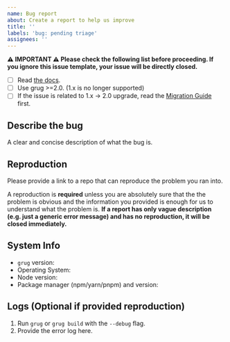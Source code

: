 ```yaml
---
name: Bug report
about: Create a report to help us improve
title: ''
labels: 'bug: pending triage'
assignees: ''
---
```


<!--
中文用户请注意：请仔细阅读以下模版，如果不遵循模版，issue 将会被直接关闭。
-->

**⚠️ IMPORTANT ⚠️ Please check the following list before proceeding. If you ignore this issue template, your issue will be directly closed.**

- [ ] Read [the docs](https://delaneyj.dev/guide/).
- [ ] Use grug >=2.0. (1.x is no longer supported)
- [ ] If the issue is related to 1.x -> 2.0 upgrade, read the [Migration Guide](https://delaneyj.dev/guide/migration.html) first.

## Describe the bug

A clear and concise description of what the bug is.

## Reproduction

Please provide a link to a repo that can reproduce the problem you ran into.

A reproduction is **required** unless you are absolutely sure that the the problem is obvious and the information you provided is enough for us to understand what the problem is. **If a report has only vague description (e.g. just a generic error message) and has no reproduction, it will be closed immediately.**

## System Info

- `grug` version:
- Operating System:
- Node version:
- Package manager (npm/yarn/pnpm) and version:

## Logs (Optional if provided reproduction)

1. Run `grug` or `grug build` with the `--debug` flag.
2. Provide the error log here.

